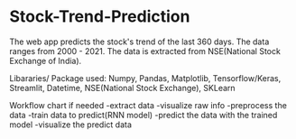 # Stock-Trend-Prediction
The web app predicts the stock's trend of  the last 360 days. The data ranges from 2000 - 2021. The data is extracted from NSE(National Stock Exchange of India).

Libararies/ Package used: Numpy, Pandas, Matplotlib, Tensorflow/Keras, Streamlit, Datetime, NSE(National Stock Exchange), SKLearn

Workflow chart if needed
-extract data
-visualize raw info
-preprocess the data
-train data to predict(RNN model)
-predict the data with the trained model
-visualize the predict data
